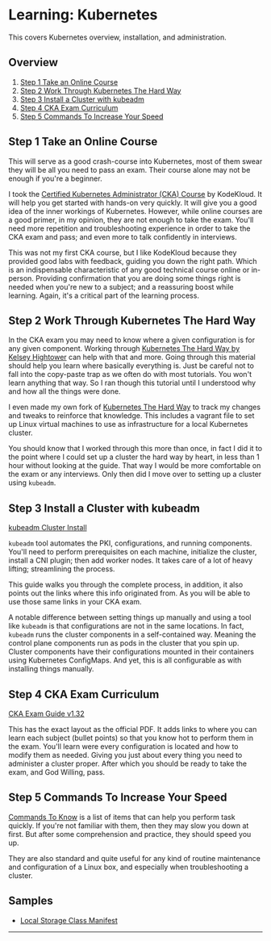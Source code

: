 # Learning: Kubernetes

This covers Kubernetes overview, installation, and administration.

## Overview

1. [Step 1 Take an Online Course](#step-1-take-an-online-course)
2. [Step 2 Work Through Kubernetes The Hard Way](#step-2-work-through-kubernetes-the-hard-way)
3. [Step 3 Install a Cluster with kubeadm](#step-3-install-a-cluster-with-kubeadm)
4. [Step 4 CKA Exam Curriculum](#step-4-cka-exam-curriculum)
5. [Step 5 Commands To Increase Your Speed](#step-5-commands-to-increase-your-speed)

## Step 1 Take an Online Course

This will serve as a good crash-course into Kubernetes, most of them swear they
will be all you need to pass an exam. Their course alone may not be enough
if you're a beginner.

I took the [Certified Kubernetes Administrator (CKA) Course] by KodeKloud. It
will help you get started with hands-on very quickly. It will give you a good
idea of the inner workings of Kubernetes. However, while online courses are a
good primer, in my opinion, they are not enough to take the exam. You'll need
more repetition and troubleshooting experience in order to take the CKA exam
and pass; and even more to talk confidently in interviews.

This was not my first CKA course, but I like KodeKloud because they provided
good labs with feedback, guiding you down the right path. Which is an
indispensable characteristic of any good technical course online or in-person.
Providing confirmation that you are doing some things right is needed 
when you're new to a subject; and a reassuring boost while learning. Again, it's
a critical part of the learning process.

## Step 2 Work Through Kubernetes The Hard Way

In the CKA exam you may need to know where a given configuration is for any
given component. Working through [Kubernetes The Hard Way by Kelsey Hightower]
can help with that and more. Going through this material should help you learn
where basically everything is. Just be careful not to fall into the
copy-paste trap as we often do with most tutorials. You won't learn anything
that way. So I ran though this tutorial until I understood why and how all the
things were done.

I even made my own fork of [Kubernetes The Hard Way] to track my changes and
tweaks to reinforce that knowledge. This includes a vagrant file to set up
Linux virtual machines to use as infrastructure for a local Kubernetes cluster.

You should know that I worked through this more than once, in fact I did it to
the point where I could set up a cluster the hard way by heart, in less than 1
hour without looking at the guide. That way I would be more comfortable on the
exam or any interviews. Only then did I move over to setting up a cluster using
`kubeadm`.

## Step 3 Install a Cluster with kubeadm

[kubeadm Cluster Install]

`kubeadm` tool automates the PKI, configurations, and running components. You'll
need to perform prerequisites on each machine, initialize the cluster,
install a CNI plugin; then add worker nodes. It takes care of a lot of
heavy lifting; streamlining the process.

This guide walks you through the complete process, in addition, it also points
out the links where this info originated from. As you will be able
to use those same links in your CKA exam.

A notable difference between setting things up manually and using a tool
like `kubeadm` is that configurations are not in the same locations. In fact,
`kubeadm` runs the cluster components in a self-contained way. Meaning the
control plane components run as pods in the cluster that you spin up. Cluster
components have their configurations mounted in their containers using
Kubernetes ConfigMaps. And yet, this is all configurable as with installing
things manually.

## Step 4 CKA Exam Curriculum

[CKA Exam Guide v1.32]

This has the exact layout as the official PDF. It adds links to where you can
learn each subject (bullet points) so that you know hot to perform them in the
exam. You'll learn were every configuration is located and how to modify them as
needed. Giving you just about every thing you need to administer a cluster
proper. After which you should be ready to take the exam, and God Willing, pass.

## Step 5 Commands To Increase Your Speed

[Commands To Know] is a list of items that can help you perform task quickly.
If you're not familiar with them, then they may slow you down at first. But
after some comprehension and practice, they should speed you up.

They are also standard and quite useful for any kind of routine maintenance and
configuration of a Linux box, and especially when troubleshooting a cluster.

## Samples

* [Local Storage Class Manifest]

---

[Certified Kubernetes Administrator (CKA) Course]: https://github.com/kodekloudhub/certified-kubernetes-administrator-course?tab=readme-ov-file
[Kubernetes The Hard Way by Kelsey Hightower]: https://github.com/kelseyhightower/kubernetes-the-hard-way
[Kubernetes The Hard Way]: https://github.com/b01/kubernetes-the-hard-way
[Commands To Know]: /kubernetes/commands-to-know.md#commands-to-know
[CKA Exam Guide v1.32]: /kubernetes/7.0-cka-exam-curriculum-v1.32.md
[kubeadm Cluster Install]: /kubernetes/5.0-kubeadm-cluster-install.md
[Local Storage Class Manifest]: /kubernetes/samples/sc-local.yml
